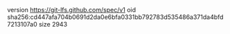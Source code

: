 version https://git-lfs.github.com/spec/v1
oid sha256:cd447afa704b0691d2da0e6bfa0331bb792783d535486a371da4bfd7213107a0
size 2943
